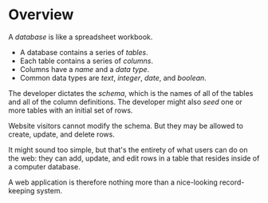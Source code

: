 # Overview

A _database_ is like a spreadsheet workbook.

* A database contains a series of _tables_.  
* Each table contains a series of _columns_.
* Columns have a _name_ and a _data type_.  
* Common data types are _text_, _integer_, _date_, and _boolean_.

The developer dictates the _schema_, which is the names of all of the
tables and all of the column definitions.  The developer might also
_seed_ one or more tables with an initial set of rows.

Website visitors cannot modify the schema.  But they may be
allowed to create, update, and delete rows.

It might sound too simple, but that's the entirety of what users
can do on the web: they can add, update, and edit rows in a table
that resides inside of a computer database.  

A web application is therefore nothing more than a nice-looking
record-keeping system.
